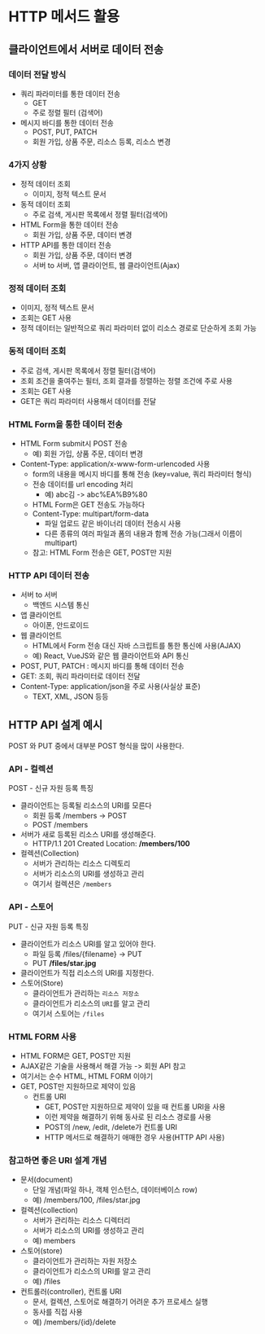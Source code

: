 # HTTP 메서드 활용

## 클라이언트에서 서버로 데이터 전송

### 데이터 전달 방식
- 쿼리 파라미터를 통한 데이터 전송
    - GET
    - 주로 정렬 필터 (검색어)
- 메시지 바디를 통한 데이터 전송
    - POST, PUT, PATCH
    - 회원 가입, 상품 주문, 리소스 등록, 리소스 변경

### 4가지 상황
- 정적 데이터 조회
    - 이미지, 정적 텍스트 문서
- 동적 데이터 조회
    - 주로 검색, 게시판 목록에서 정렬 필터(검색어)
- HTML Form을 통한 데이터 전송
    - 회원 가입, 상품 주문, 데이터 변경
- HTTP API를 통한 데이터 전송
    - 회원 가입, 상품 주문, 데이터 변경
    - 서버 to 서버, 앱 클라이언트, 웹 클라이언트(Ajax)

### 정적 데이터 조회
- 이미지, 정적 텍스트 문서
- 조회는 GET 사용
- 정적 데이터는 일반적으로 쿼리 파라미터 없이 리소스 경로로 단순하게 조회 가능

### 동적 데이터 조회
- 주로 검색, 게시판 목록에서 정렬 필터(검색어)
- 조회 조건을 줄여주는 필터, 조회 결과를 정렬하는 정렬 조건에 주로 사용
- 조회는 GET 사용
- GET은 쿼리 파라미터 사용해서 데이터를 전달

### HTML Form을 통한 데이터 전송
- HTML Form submit시 POST 전송
    - 예) 회원 가입, 상품 주문, 데이터 변경
- Content-Type: application/x-www-form-urlencoded 사용
    - form의 내용을 메시지 바디를 통해 전송 (key=value, 쿼리 파라미터 형식)
    - 전송 데이터를 url encoding 처리
        - 예) abc김 -> abc%EA%B9%80
    - HTML Form은 GET 전송도 가능하다
    - Content-Type: multipart/form-data
        - 파일 업로드 같은 바이너리 데이터 전송시 사용
        - 다른 종류의 여러 파일과 폼의 내용과 함께 전송 가능(그래서 이름이 multipart)
    - 참고: HTML Form 전송은 GET, POST만 지원

### HTTP API 데이터 전송
- 서버 to 서버
    - 백엔드 시스템 통신
- 앱 클라이언트
    - 아이폰, 안드로이드
- 웹 클라이언트
    - HTML에서 Form 전송 대신 자바 스크립트를 통한 통신에 사용(AJAX)
    - 예) React, VueJS와 같은 웹 클라이언트와 API 통신
- POST, PUT, PATCH : 메시지 바디를 통해 데이터 전송
- GET: 조회, 쿼리 파라미터로 데이터 전달
- Content-Type: application/json을 주로 사용(사실상 표준)
    - TEXT, XML, JSON 등등

## HTTP API 설계 예시
POST 와 PUT 중에서 대부분 POST 형식을 많이 사용한다.

### API - 컬렉션
POST - 신규 자원 등록 특징
- 클라이언트는 등록될 리소스의 URI를 모른다
    - 회원 등록 /members -> POST
    - POST /members
- 서버가 새로 등록된 리소스 URI를 생성해준다.
    - HTTP/1.1 201 Created Location: **/members/100**
- 컬렉션(Collection)
    - 서버가 관리하는 리소스 디렉토리
    - 서버가 리소스의 URI를 생성하고 관리
    - 여기서 컬렉션은 `/members`


### API - 스토어
PUT - 신규 자원 등록 특징
- 클라이언트가 리소스 URI를 알고 있어야 한다.
    - 파일 등록 /files/{filename} -> PUT
    - PUT **/files/star.jpg**
- 클라이언트가 직접 리소스의 URI를 지정한다.
- 스토어(Store)
    - 클라이언트가 관리하는 `리소스 저장소`
    - 클라이언트가 리소스의 `URI`를 알고 관리
    - 여기서 스토어는 `/files`

### HTML FORM 사용
- HTML FORM은 GET, POST만 지원
- AJAX같은 기술을 사용해서 해결 가능 -> 회원 API 참고
- 여기서는 순수 HTML, HTML FORM 이야기
- GET, POST만 지원하므로 제약이 있음
    - 컨트롤 URI
        - GET, POST만 지원하므로 제약이 있을 때 컨트롤 URI을 사용
        - 이런 제약을 해결하기 위해 동사로 된 리소스 경로를 사용
        - POST의 /new, /edit, /delete가 컨트롤 URI
        - HTTP 메서드로 해결하기 애매한 경우 사용(HTTP API 사용)

### 참고하면 좋은 URI 설계 개념
- 문서(document)
    - 단일 개념(파일 하나, 객체 인스턴스, 데이터베이스 row)
    - 예) /members/100, /files/star.jpg
- 컬렉션(collection)
    - 서버가 관리하는 리소스 디렉터리
    - 서버가 리소스의 URI를 생성하고 관리
    - 예) members
- 스토어(store)
    - 클라이언트가 관리하는 자원 저장소
    - 클라이언트가 리소스의 URI를 알고 관리
    - 예) /files
- 컨트롤러(controller), 컨트롤 URI
    - 문서, 컬렉션, 스토어로 해결하기 어려운 추가 프로세스 실행
    - 동사를 직접 사용
    - 예) /members/{id}/delete